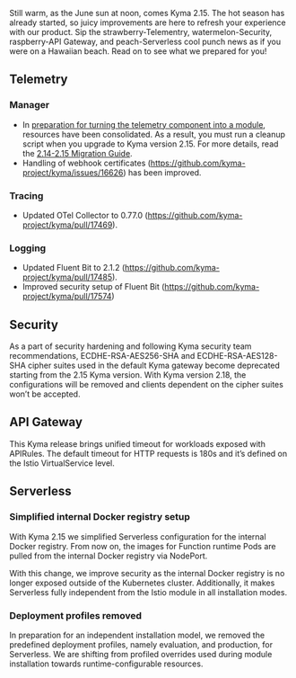 Still warm, as the June sun at noon, comes Kyma 2.15. The hot season has already started, so juicy improvements are here to refresh your experience with our product. Sip the strawberry-Telementry, watermelon-Security, raspberry-API Gateway, and peach-Serverless cool punch news as if you were on a Hawaiian beach. Read on to see what we prepared for you!

## Telemetry
### Manager
- In [preparation for turning the telemetry component into a module](https://github.com/kyma-project/telemetry-manager/issues/150), resources have been consolidated. As a result, you must run a cleanup script when you upgrade to Kyma version 2.15. For more details, read the [2.14-2.15 Migration Guide](https://github.com/kyma-project/kyma/blob/main/docs/migration-guide-2.14-2.15.md).
- Handling of webhook certificates (https://github.com/kyma-project/kyma/issues/16626) has been improved.

### Tracing
- Updated OTel Collector to 0.77.0 (https://github.com/kyma-project/kyma/pull/17469).

### Logging
- Updated Fluent Bit to 2.1.2 (https://github.com/kyma-project/kyma/pull/17485).
- Improved security setup of Fluent Bit (https://github.com/kyma-project/kyma/pull/17574)

## Security
As a part of security hardening and following Kyma security team recommendations, ECDHE-RSA-AES256-SHA and ECDHE-RSA-AES128-SHA cipher suites used in the default Kyma gateway become deprecated starting from the 2.15 Kyma version. With Kyma version 2.18, the configurations will be removed and clients dependent on the cipher suites won’t be accepted.

## API Gateway
This Kyma release brings unified timeout for workloads exposed with APIRules. The default timeout for HTTP requests is 180s and it’s defined on the Istio VirtualService level.

## Serverless
### Simplified internal Docker registry setup
With Kyma 2.15 we simplified Serverless configuration for the internal Docker registry. From now on, the images for Function runtime Pods are pulled from the internal Docker registry via NodePort.

With this change, we improve security as the internal Docker registry is no longer exposed outside of the Kubernetes cluster. Additionally, it makes Serverless fully independent from the Istio module in all installation modes.

### Deployment profiles removed
In preparation for an independent installation model, we removed the predefined deployment profiles, namely evaluation, and production, for Serverless. We are shifting from profiled overrides used during module installation towards runtime-configurable resources.
